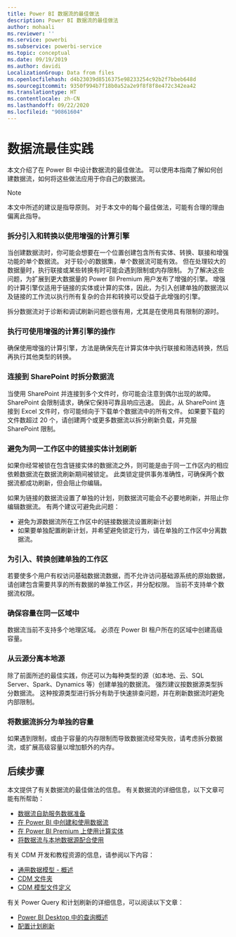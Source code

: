 ```yaml
---
title: Power BI 数据流的最佳做法
description: Power BI 数据流的最佳做法
author: mohaali
ms.reviewer: ''
ms.service: powerbi
ms.subservice: powerbi-service
ms.topic: conceptual
ms.date: 09/19/2019
ms.author: davidi
LocalizationGroup: Data from files
ms.openlocfilehash: d4b23039d8516375e98233254c92b2f7bbeb648d
ms.sourcegitcommit: 9350f994b7f18b0a52a2e9f8f8f8e472c342ea42
ms.translationtype: HT
ms.contentlocale: zh-CN
ms.lasthandoff: 09/22/2020
ms.locfileid: "90861604"
---
```

# <a name="dataflows-best-practice"></a>数据流最佳实践

本文介绍了在 Power BI 中设计数据流的最佳做法。 可以使用本指南了解如何创建数据流，如何将这些做法应用于你自己的数据流。

> [!NOTE]
> 本文中所述的建议是指导原则。 对于本文中的每个最佳做法，可能有合理的理由偏离此指导。 
> 
> 

### <a name="split-ingestion-and-transformation-to-use-the-enhanced-compute-engine"></a>拆分引入和转换以使用增强的计算引擎

当创建数据流时，你可能会想要在一个位置创建包含所有实体、转换、联接和增强功能的单个数据流。 对于较小的数据集，单个数据流可能有效。 但在处理较大的数据量时，执行联接或某些转换有时可能会遇到限制或内存限制。 为了解决这些问题，为扩展到更大数据量的 Power BI Premium 用户发布了增强的引擎。 增强的计算引擎仅适用于链接的实体或计算的实体，因此，为引入创建单独的数据流以及链接的工作流以执行所有复杂的合并和转换可以受益于此增强的引擎。

拆分数据流对于诊断和调试刷新问题也很有用，尤其是在使用具有限制的源时。

### <a name="perform-actions-that-can-use-the-enhanced-compute-engine"></a>执行可使用增强的计算引擎的操作

确保使用增强的计算引擎，方法是确保先在计算实体中执行联接和筛选转换，然后再执行其他类型的转换。

### <a name="split-dataflows-when-connecting-to-sharepoint"></a>连接到 SharePoint 时拆分数据流

当使用 SharePoint 并连接到多个文件时，你可能会注意到偶尔出现的故障。 SharePoint 会限制请求，确保它保持可靠且响应迅速。 因此，从 SharePoint 连接到 Excel 文件时，你可能倾向于下载单个数据流中的所有文件。 如果要下载的文件数超过 20 个，请创建两个或更多数据流以拆分刷新负载，并克服 SharePoint 限制。

### <a name="avoid-scheduling-refresh-for-linked-entities-inside-the-same-workspace"></a>避免为同一工作区中的链接实体计划刷新

如果你经常被锁在包含链接实体的数据流之外，则可能是由于同一工作区内的相应依赖数据流在数据流刷新期间被锁定。 此类锁定提供事务准确性，可确保两个数据流都成功刷新，但会阻止你编辑。 

如果为链接的数据流设置了单独的计划，则数据流可能会不必要地刷新，并阻止你编辑数据流。 有两个建议可避免此问题： 

* 避免为源数据流所在工作区中的链接数据流设置刷新计划
* 如果要单独配置刷新计划，并希望避免锁定行为，请在单独的工作区中分离数据流。

### <a name="create-a-separate-workspace-for-ingestion-transformation"></a>为引入、转换创建单独的工作区

若要使多个用户有权访问基础数据流数据，而不允许访问基础源系统的原始数据，请创建包含需要共享的所有数据的单独工作区，并分配权限。 当前不支持单个数据流权限。

### <a name="ensure-capacity-is-in-the-same-region"></a>确保容量在同一区域中

数据流当前不支持多个地理区域。 必须在 Power BI 租户所在的区域中创建高级容量。

### <a name="separate-on-premises-sources-from-cloud-sources"></a>从云源分离本地源

除了前面所述的最佳实践，你还可以为每种类型的源（如本地、云、SQL Server、Spark、Dynamics 等）创建单独的数据流。 强烈建议按数据源类型拆分数据流。 这种按源类型进行拆分有助于快速排查问题，并在刷新数据流时避免内部限制。

### <a name="separate-dataflows-into-a-separate-capacity"></a>将数据流拆分为单独的容量

如果遇到限制，或由于容量的内存限制而导致数据流经常失败，请考虑拆分数据流，或扩展高级容量以增加额外的内存。

## <a name="next-steps"></a>后续步骤

本文提供了有关数据流的最佳做法的信息。 有关数据流的详细信息，以下文章可能有所帮助：

* [数据流自助服务数据准备](service-dataflows-overview.md)
* [在 Power BI 中创建和使用数据流](service-dataflows-create-use.md)
* [在 Power BI Premium 上使用计算实体](service-dataflows-computed-entities-premium.md)
* [将数据流与本地数据源配合使用](service-dataflows-on-premises-gateways.md)

有关 CDM 开发和教程资源的信息，请参阅以下内容：
* [通用数据模型 - 概述](/powerapps/common-data-model/overview)
* [CDM 文件夹](/common-data-model/data-lake)
* [CDM 模型文件定义](/common-data-model/model-json)


有关 Power Query 和计划刷新的详细信息，可以阅读以下文章：
* [Power BI Desktop 中的查询概述](desktop-query-overview.md)
* [配置计划刷新](../connect-data/refresh-scheduled-refresh.md)